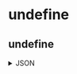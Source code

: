 # undefine

## undefine


<details><summary>JSON</summary>

```
{
  "Type": "undefine",
  "Name": "undefine",
  "Category": 5,
  "InputPins": [],
  "OutputPins": []
}
```

</details>

